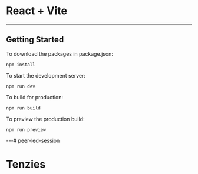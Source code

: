 # React + Vite

---

## Getting Started

To download the packages in package.json:

```shell
npm install
```

To start the development server:

```shell
npm run dev
```

To build for production:

```shell
npm run build
```

To preview the production build:

```shell
npm run preview
```

---# peer-led-session
# Tenzies
